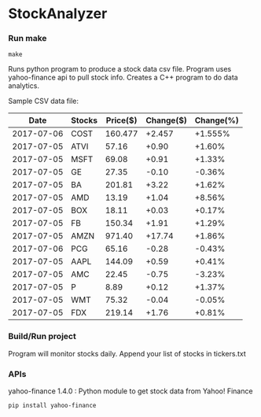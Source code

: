 # StockAnalyzer

### Run make
```
make
```

Runs python program to produce a stock data csv file. Program uses yahoo-finance api to pull stock info.
Creates a C++ program to do data analytics.

Sample CSV data file:

| Date| Stocks| Price($)| Change($)| Change(%) | 
| --- | --- | --- | --- | ---  | 
| 2017-07-06| COST| 160.477| +2.457| +1.555% | 
| 2017-07-05| ATVI| 57.16| +0.90| +1.60% | 
| 2017-07-05| MSFT| 69.08| +0.91| +1.33% | 
| 2017-07-05| GE| 27.35| -0.10| -0.36% | 
| 2017-07-05| BA| 201.81| +3.22| +1.62% | 
| 2017-07-05| AMD| 13.19| +1.04| +8.56% | 
| 2017-07-05| BOX| 18.11| +0.03| +0.17% | 
| 2017-07-05| FB| 150.34| +1.91| +1.29% | 
| 2017-07-05| AMZN| 971.40| +17.74| +1.86% | 
| 2017-07-06| PCG| 65.16| -0.28| -0.43% | 
| 2017-07-05| AAPL| 144.09| +0.59| +0.41% | 
| 2017-07-05| AMC| 22.45| -0.75| -3.23% | 
| 2017-07-05| P| 8.89| +0.12| +1.37% | 
| 2017-07-05| WMT| 75.32| -0.04| -0.05% | 
| 2017-07-05| FDX| 219.14| +1.76| +0.81% | 

### Build/Run project

Program will monitor stocks daily. Append your list of stocks in tickers.txt

### APIs
yahoo-finance 1.4.0 : Python module to get stock data from Yahoo! Finance

```
pip install yahoo-finance
```

